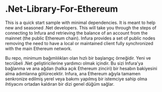 # .Net-Library-For-Ethereum
This is a quick start sample with minimal dependencies. It is meant to help new and seasoned .Net developers. This will take you through the steps of connecting to Infura and retrieving the balance of an account from the mainnet (the public Ethereum chain). Infura provides a set of public nodes removing the need to have a local or maintained client fully synchronized with the main Ethereum network.


Bu repo, minimum bağımlılıkları olan hızlı bir başlangıç ​​örneğidir. Yeni ve tecrübeli .Net geliştiricilerine yardımcı olmak içindir. Bu sizi Infura'ya bağlanma ve ana ağdan (halka açık Ethereum zinciri) bir hesabın bakiyesini alma adımlarına götürecektir. Infura, ana Ethereum ağıyla tamamen senkronize edilmiş yerel veya bakımı yapılmış bir istemciye sahip olma ihtiyacını ortadan kaldıran bir dizi genel düğüm sağlar.

